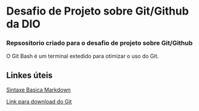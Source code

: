 # Desafio de Projeto sobre Git/Github da DIO

### Repsositorio criado para o desafio de projeto sobre Git/Github

O Git Bash é um terminal extedido para otimizar o uso do Git.

## Linkes úteis
[Sintaxe Basica Markdown](https://www.markdownguide.org/basic-syntax/)

[Link para download do Git](https://git-scm.com/downloads)




